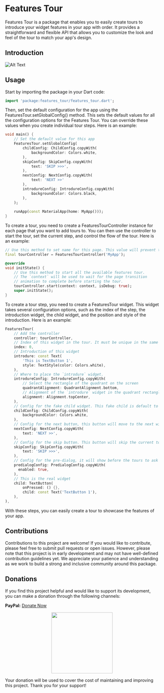 # Features Tour

Features Tour is a package that enables you to easily create tours to introduce your widget features in your app with order. It provides a straightforward and flexible API that allows you to customize the look and feel of the tour to match your app's design.

## Introduction

![Alt Text](https://raw.githubusercontent.com/vursin/features_tour/main/assets/introduction.gif)

## Usage

Start by importing the package in your Dart code:

``` dart
import 'package:features_tour/features_tour.dart';
```

Then, set the default configuration for the app using the FeaturesTour.setGlobalConfig() method. This sets the default values for all the configuration options for the Features Tour. You can override these values when you create individual tour steps. Here is an example:

``` dart
void main() {
    // Set the default value for this app
    FeaturesTour.setGlobalConfig(
        childConfig: ChildConfig.copyWith(
            backgroundColor: Colors.white,
        ),
        skipConfig: SkipConfig.copyWith(
            text: 'SKIP >>>',
        ),
        nextConfig: NextConfig.copyWith(
            text: 'NEXT >>'
        ),
        introdureConfig: IntrodureConfig.copyWith(
            backgroundColor: Colors.black,
        ),
    );
  
    runApp(const MaterialApp(home: MyApp()));
}
```

To create a tour, you need to create a FeaturesTourController instance for each page that you want to add tours to. You can then use the controller to start the tour, set the current step, and control the flow of the tour. Here is an example:

``` dart
// Use this method to set name for this page. This value will prevent the dupplicated `index` issues.
final tourController = FeaturesTourController('MyApp');

@override
void initState() {
    // Use this method to start all the available features tour.
    // The `context` will be used to wait for the page transition
    // animation to complete before starting the tour.
    tourController.start(context: context, isDebug: true);
    super.initState();
}
```

To create a tour step, you need to create a FeaturesTour widget. This widget takes several configuration options, such as the index of the step, the introduction widget, the child widget, and the position and style of the introduction. Here is an example:

``` dart
FeaturesTour(
    // Add the controller
    controller: tourController,
    // Index of this widget in the tour. It must be unique in the same page.
    index: 0,
    // Introduction of this widget
    introdure: const Text(
        'This is TextButton 1',
        style: TextStyle(color: Colors.white),
    ),
    // Where to place the `introdure` widget.
    introdureConfig: IntrodureConfig.copyWith(
        // Select the rectangle of the quadrant on the screen
        quadrantAlignment: QuadrantAlignment.bottom,
        // Alignment of the `introdure` widget in the quadrant rectangle
        alignment: Alignment.topCenter,
    ),
    // Config for the fake child widget. This fake child is default to original `child`.
    childConfig: ChildConfig.copyWith(
        backgroundColor: Colors.white,
    ),
    // Config for the next button, this button will move to the next widget base on its' index.
    nextConfig: NextConfig.copyWith(
        text: 'NEXT >>',
    ),
    // Config for the skip button. This button will skip the current tour.
    skipConfig: SkipConfig.copyWith(
        text: 'SKIP >>>',
    ),
    // Config for the pre-dialog, it will show before the tours to ask the permission.
    predialogConfig: PredialogConfig.copyWith(
      enabled: true,
    ),
    // This is the real widget
    child: TextButton(
        onPressed: () {},
        child: const Text('TextButton 1'),
    ),
),
```

With these steps, you can easily create a tour to showcase the features of your app.

## Contributions

Contributions to this project are welcome! If you would like to contribute, please feel free to submit pull requests or open issues. However, please note that this project is in early development and may not have well-defined contribution guidelines yet. We appreciate your patience and understanding as we work to build a strong and inclusive community around this package.

## Donations

If you find this project helpful and would like to support its development, you can make a donation through the following channels:

**PayPal:** [Donate Now](https://www.paypal.com/donate?hosted_button_id=lamnhan066)

<p align='center'><a href="https://www.buymeacoffee.com/vursin"><img src="https://img.buymeacoffee.com/button-api/?text=Buy me a coffee&emoji=&slug=vursin&button_colour=5F7FFF&font_colour=ffffff&font_family=Cookie&outline_colour=000000&coffee_colour=FFDD00" width="200"></a></p>


Your donation will be used to cover the cost of maintaining and improving this project. Thank you for your support!
